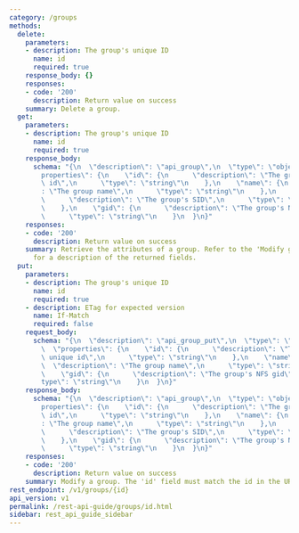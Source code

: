 ```yaml
---
category: /groups
methods:
  delete:
    parameters:
    - description: The group's unique ID
      name: id
      required: true
    response_body: {}
    responses:
    - code: '200'
      description: Return value on success
    summary: Delete a group.
  get:
    parameters:
    - description: The group's unique ID
      name: id
      required: true
    response_body:
      schema: "{\n  \"description\": \"api_group\",\n  \"type\": \"object\",\n  \"\
        properties\": {\n    \"id\": {\n      \"description\": \"The group's unique\
        \ id\",\n      \"type\": \"string\"\n    },\n    \"name\": {\n      \"description\"\
        : \"The group name\",\n      \"type\": \"string\"\n    },\n    \"sid\": {\n\
        \      \"description\": \"The group's SID\",\n      \"type\": \"string\"\n\
        \    },\n    \"gid\": {\n      \"description\": \"The group's NFS gid\",\n\
        \      \"type\": \"string\"\n    }\n  }\n}"
    responses:
    - code: '200'
      description: Return value on success
    summary: Retrieve the attributes of a group. Refer to the 'Modify group' method
      for a description of the returned fields.
  put:
    parameters:
    - description: The group's unique ID
      name: id
      required: true
    - description: ETag for expected version
      name: If-Match
      required: false
    request_body:
      schema: "{\n  \"description\": \"api_group_put\",\n  \"type\": \"object\",\n\
        \  \"properties\": {\n    \"id\": {\n      \"description\": \"The group's\
        \ unique id\",\n      \"type\": \"string\"\n    },\n    \"name\": {\n    \
        \  \"description\": \"The group name\",\n      \"type\": \"string\"\n    },\n\
        \    \"gid\": {\n      \"description\": \"The group's NFS gid\",\n      \"\
        type\": \"string\"\n    }\n  }\n}"
    response_body:
      schema: "{\n  \"description\": \"api_group\",\n  \"type\": \"object\",\n  \"\
        properties\": {\n    \"id\": {\n      \"description\": \"The group's unique\
        \ id\",\n      \"type\": \"string\"\n    },\n    \"name\": {\n      \"description\"\
        : \"The group name\",\n      \"type\": \"string\"\n    },\n    \"sid\": {\n\
        \      \"description\": \"The group's SID\",\n      \"type\": \"string\"\n\
        \    },\n    \"gid\": {\n      \"description\": \"The group's NFS gid\",\n\
        \      \"type\": \"string\"\n    }\n  }\n}"
    responses:
    - code: '200'
      description: Return value on success
    summary: Modify a group. The 'id' field must match the id in the URI.
rest_endpoint: /v1/groups/{id}
api_version: v1
permalink: /rest-api-guide/groups/id.html
sidebar: rest_api_guide_sidebar
---
```

